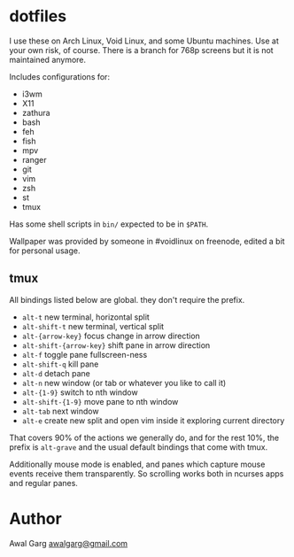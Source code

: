 # dotfiles

I use these on Arch Linux, Void Linux, and some Ubuntu machines. Use at
your own risk, of course. There is a branch for 768p screens but it is
not maintained anymore.

Includes configurations for:

- i3wm
- X11
- zathura
- bash
- feh
- fish
- mpv
- ranger
- git
- vim
- zsh
- st
- tmux

Has some shell scripts in `bin/` expected to be in `$PATH`.

Wallpaper was provided by someone in #voidlinux on freenode, edited a
bit for personal usage.

## tmux

All bindings listed below are global. they don't require the prefix.

- `alt-t` new terminal, horizontal split
- `alt-shift-t` new terminal, vertical split
- `alt-{arrow-key}` focus change in arrow direction
- `alt-shift-{arrow-key}` shift pane in arrow direction
- `alt-f` toggle pane fullscreen-ness
- `alt-shift-q` kill pane
- `alt-d` detach pane
- `alt-n` new window (or tab or whatever you like to call it)
- `alt-{1-9}` switch to nth window
- `alt-shift-{1-9}` move pane to nth window
- `alt-tab` next window
- `alt-e` create new split and open vim inside it exploring current
  directory

That covers 90% of the actions we generally do, and for the rest 10%,
the prefix is `alt-grave` and the usual default bindings that come with
tmux.

Additionally mouse mode is enabled, and panes which capture mouse events
receive them transparently. So scrolling works both in ncurses apps and
regular panes.

# Author

Awal Garg <awalgarg@gmail.com>

